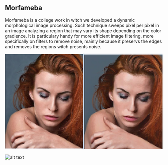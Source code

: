 ## Morfameba

Morfameba is a college work in witch we developed a dynamic morphological image processing. Such technique sweeps pixel per pixel in an image analyzing a region that may vary its shape depending on the color gradience. It is particulary handy for more efficient image filtering, more specifically on filters to remove noise, mainly because it preservs the edges and removes the regions witch presents noise.

![alt text](https://github.com/AramisHM/Morfameba/blob/master/doc/result.png "Demonstration")

![alt text](https://github.com/AramisHM/Morfameba/blob/master/doc/gif_demo.gif "Demonstration")

